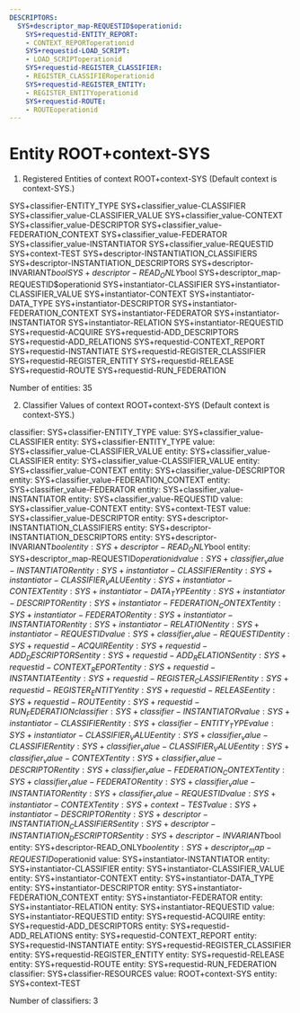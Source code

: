 ```yaml
---
DESCRIPTORS:
  SYS+descriptor_map-REQUESTID$operationid:
    SYS+requestid-ENTITY_REPORT:
    - CONTEXT_REPORToperationid
    SYS+requestid-LOAD_SCRIPT:
    - LOAD_SCRIPToperationid
    SYS+requestid-REGISTER_CLASSIFIER:
    - REGISTER_CLASSIFIERoperationid
    SYS+requestid-REGISTER_ENTITY:
    - REGISTER_ENTITYoperationid
    SYS+requestid-ROUTE:
    - ROUTEoperationid
---
```

# Entity ROOT+context-SYS

1. Registered Entities of context ROOT+context-SYS
(Default context is context-SYS.)

SYS+classifier-ENTITY_TYPE
SYS+classifier_value-CLASSIFIER
SYS+classifier_value-CLASSIFIER_VALUE
SYS+classifier_value-CONTEXT
SYS+classifier_value-DESCRIPTOR
SYS+classifier_value-FEDERATION_CONTEXT
SYS+classifier_value-FEDERATOR
SYS+classifier_value-INSTANTIATOR
SYS+classifier_value-REQUESTID
SYS+context-TEST
SYS+descriptor-INSTANTIATION_CLASSIFIERS
SYS+descriptor-INSTANTIATION_DESCRIPTORS
SYS+descriptor-INVARIANT$bool
SYS+descriptor-READ_ONLY$bool
SYS+descriptor_map-REQUESTID$operationid
SYS+instantiator-CLASSIFIER
SYS+instantiator-CLASSIFIER_VALUE
SYS+instantiator-CONTEXT
SYS+instantiator-DATA_TYPE
SYS+instantiator-DESCRIPTOR
SYS+instantiator-FEDERATION_CONTEXT
SYS+instantiator-FEDERATOR
SYS+instantiator-INSTANTIATOR
SYS+instantiator-RELATION
SYS+instantiator-REQUESTID
SYS+requestid-ACQUIRE
SYS+requestid-ADD_DESCRIPTORS
SYS+requestid-ADD_RELATIONS
SYS+requestid-CONTEXT_REPORT
SYS+requestid-INSTANTIATE
SYS+requestid-REGISTER_CLASSIFIER
SYS+requestid-REGISTER_ENTITY
SYS+requestid-RELEASE
SYS+requestid-ROUTE
SYS+requestid-RUN_FEDERATION

Number of entities: 35

2. Classifier Values of context ROOT+context-SYS
(Default context is context-SYS.)

classifier:  SYS+classifier-ENTITY_TYPE
  value:       SYS+classifier_value-CLASSIFIER
    entity:      SYS+classifier-ENTITY_TYPE
  value:       SYS+classifier_value-CLASSIFIER_VALUE
    entity:      SYS+classifier_value-CLASSIFIER
    entity:      SYS+classifier_value-CLASSIFIER_VALUE
    entity:      SYS+classifier_value-CONTEXT
    entity:      SYS+classifier_value-DESCRIPTOR
    entity:      SYS+classifier_value-FEDERATION_CONTEXT
    entity:      SYS+classifier_value-FEDERATOR
    entity:      SYS+classifier_value-INSTANTIATOR
    entity:      SYS+classifier_value-REQUESTID
  value:       SYS+classifier_value-CONTEXT
    entity:      SYS+context-TEST
  value:       SYS+classifier_value-DESCRIPTOR
    entity:      SYS+descriptor-INSTANTIATION_CLASSIFIERS
    entity:      SYS+descriptor-INSTANTIATION_DESCRIPTORS
    entity:      SYS+descriptor-INVARIANT$bool
    entity:      SYS+descriptor-READ_ONLY$bool
    entity:      SYS+descriptor_map-REQUESTID$operationid
  value:       SYS+classifier_value-INSTANTIATOR
    entity:      SYS+instantiator-CLASSIFIER
    entity:      SYS+instantiator-CLASSIFIER_VALUE
    entity:      SYS+instantiator-CONTEXT
    entity:      SYS+instantiator-DATA_TYPE
    entity:      SYS+instantiator-DESCRIPTOR
    entity:      SYS+instantiator-FEDERATION_CONTEXT
    entity:      SYS+instantiator-FEDERATOR
    entity:      SYS+instantiator-INSTANTIATOR
    entity:      SYS+instantiator-RELATION
    entity:      SYS+instantiator-REQUESTID
  value:       SYS+classifier_value-REQUESTID
    entity:      SYS+requestid-ACQUIRE
    entity:      SYS+requestid-ADD_DESCRIPTORS
    entity:      SYS+requestid-ADD_RELATIONS
    entity:      SYS+requestid-CONTEXT_REPORT
    entity:      SYS+requestid-INSTANTIATE
    entity:      SYS+requestid-REGISTER_CLASSIFIER
    entity:      SYS+requestid-REGISTER_ENTITY
    entity:      SYS+requestid-RELEASE
    entity:      SYS+requestid-ROUTE
    entity:      SYS+requestid-RUN_FEDERATION
classifier:  SYS+classifier-INSTANTIATOR
  value:       SYS+instantiator-CLASSIFIER
    entity:      SYS+classifier-ENTITY_TYPE
  value:       SYS+instantiator-CLASSIFIER_VALUE
    entity:      SYS+classifier_value-CLASSIFIER
    entity:      SYS+classifier_value-CLASSIFIER_VALUE
    entity:      SYS+classifier_value-CONTEXT
    entity:      SYS+classifier_value-DESCRIPTOR
    entity:      SYS+classifier_value-FEDERATION_CONTEXT
    entity:      SYS+classifier_value-FEDERATOR
    entity:      SYS+classifier_value-INSTANTIATOR
    entity:      SYS+classifier_value-REQUESTID
  value:       SYS+instantiator-CONTEXT
    entity:      SYS+context-TEST
  value:       SYS+instantiator-DESCRIPTOR
    entity:      SYS+descriptor-INSTANTIATION_CLASSIFIERS
    entity:      SYS+descriptor-INSTANTIATION_DESCRIPTORS
    entity:      SYS+descriptor-INVARIANT$bool
    entity:      SYS+descriptor-READ_ONLY$bool
    entity:      SYS+descriptor_map-REQUESTID$operationid
  value:       SYS+instantiator-INSTANTIATOR
    entity:      SYS+instantiator-CLASSIFIER
    entity:      SYS+instantiator-CLASSIFIER_VALUE
    entity:      SYS+instantiator-CONTEXT
    entity:      SYS+instantiator-DATA_TYPE
    entity:      SYS+instantiator-DESCRIPTOR
    entity:      SYS+instantiator-FEDERATION_CONTEXT
    entity:      SYS+instantiator-FEDERATOR
    entity:      SYS+instantiator-RELATION
    entity:      SYS+instantiator-REQUESTID
  value:       SYS+instantiator-REQUESTID
    entity:      SYS+requestid-ACQUIRE
    entity:      SYS+requestid-ADD_DESCRIPTORS
    entity:      SYS+requestid-ADD_RELATIONS
    entity:      SYS+requestid-CONTEXT_REPORT
    entity:      SYS+requestid-INSTANTIATE
    entity:      SYS+requestid-REGISTER_CLASSIFIER
    entity:      SYS+requestid-REGISTER_ENTITY
    entity:      SYS+requestid-RELEASE
    entity:      SYS+requestid-ROUTE
    entity:      SYS+requestid-RUN_FEDERATION
classifier:  SYS+classifier-RESOURCES
  value:       ROOT+context-SYS
    entity:      SYS+context-TEST

Number of classifiers: 3

